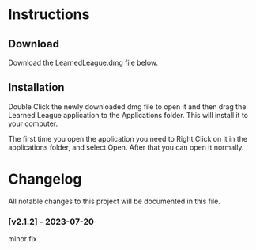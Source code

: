 # Instructions
## Download

Download the LearnedLeague.dmg file below.

## Installation

Double Click the newly downloaded dmg file to open it and then drag the Learned League application to the Applications folder. This will install it to your computer.

The first time you open the application you need to Right Click on it in the applications folder, and select Open. After that you can open it normally.

# Changelog
All notable changes to this project will be documented in this file.

### [v2.1.2] - 2023-07-20

minor fix